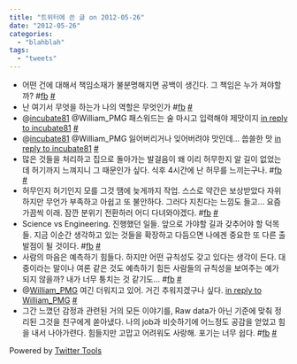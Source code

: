 ```yaml
---
title: "트위터에 쓴 글 on 2012-05-26"
date: "2012-05-26"
categories: 
  - "blahblah"
tags: 
  - "tweets"
---
```


- 어떤 건에 대해서 책임소재가 불분명해지면 공백이 생긴다. 그 책임은 누가 져야할까? #[fb](http://search.twitter.com/search?q=%23fb) [#](http://twitter.com/blurblah/statuses/204797253402112000)
- 난 여기서 무엇을 하는가 나의 역할은 무엇인가 #[fb](http://search.twitter.com/search?q=%23fb) [#](http://twitter.com/blurblah/statuses/204805906637139968)
- @[incubate81](http://twitter.com/incubate81) @William\_PMG 패스워드는 술 마시고 입력해야 제맛이지 [in reply to incubate81](http://twitter.com/incubate81/statuses/204695754743365632) [#](http://twitter.com/blurblah/statuses/205214746138513409)
- @[incubate81](http://twitter.com/incubate81) @William\_PMG 잃어버리거나 잊어버려야 맛인데... 씁쓸한 맛 [in reply to incubate81](http://twitter.com/incubate81/statuses/205215818974371841) [#](http://twitter.com/blurblah/statuses/205216933774233602)
- 많은 것들을 처리하고 집으로 돌아가는 발걸음이 왜 이리 허무한지 알 길이 없었는데 허기까지 느껴지니 그 때문인가 싶다. 식후 4시간에 난 허무를 느끼는구나. #[fb](http://search.twitter.com/search?q=%23fb) [#](http://twitter.com/blurblah/statuses/205300816901451776)
- 허무인지 허기인지 모를 그것 땜에 늦게까지 작업. 스스로 약간은 보상받았다 자위하지만 무언가 부족하고 아쉽고 또 불안하다. 그러다 지친다는 느낌도 들고... 요즘 가끔씩 이래. 잠깐 분위기 전환하러 어디 다녀와야겠다. #[fb](http://search.twitter.com/search?q=%23fb) [#](http://twitter.com/blurblah/statuses/205358336361758721)
- Science vs Engineering. 진행했던 일들. 앞으로 가야할 길과 갖추어야 할 덕목들. 지금 이순간 생각하고 있는 것들을 확장하고 다듬으면 나에겐 중요한 또 다른 출발점이 될 것이다. #[fb](http://search.twitter.com/search?q=%23fb) [#](http://twitter.com/blurblah/statuses/205629885278990336)
- 사람의 마음은 예측하기 힘들다. 하지만 어떤 규칙성도 갖고 있다는 생각이 든다. 대중이라는 말이나 여론 같은 것도 예측하기 힘든 사람들의 규칙성을 보여주는 예가 되지 않을까? 내가 너무 퉁치는 것 같기도... #[fb](http://search.twitter.com/search?q=%23fb) [#](http://twitter.com/blurblah/statuses/205631238868963329)
- @[William\_PMG](http://twitter.com/William_PMG) 여긴 더워지고 있어. 거긴 추워지겠구나 싶다. [in reply to William\_PMG](http://twitter.com/William_PMG/statuses/205991463144783872) [#](http://twitter.com/blurblah/statuses/206090638280757250)
- 그간 느꼈던 감정과 관련된 거의 모든 이야기를, Raw data가 아닌 기준에 맞춰 정리된 그것을 친구에게 쏟아냈다. 나의 job과 비슷하기에 어느정도 공감을 얻었고 힘을 내서 나아가련다. 힘들지만 고맙고 어려워도 사랑해. 포기는 너무 쉽다. #[fb](http://search.twitter.com/search?q=%23fb) [#](http://twitter.com/blurblah/statuses/206093118951530496)

Powered by [Twitter Tools](http://alexking.org/projects/wordpress)
